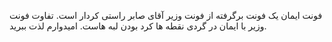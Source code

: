 فونت ایمان یک فونت برگرفته از فونت وزیر آقای صابر راستی کردار است.
تفاوت فونت وزیر با ایمان در گردی نقطه ها کرد بودن لبه هاست.
امیدوارم لذت ببرید.
